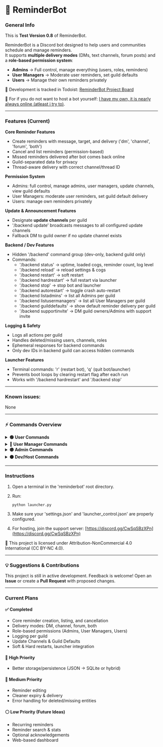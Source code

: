 # 📌 ReminderBot

### General Info

This is **Test Version 0.8** of ReminderBot.  

ReminderBot is a Discord bot designed to help users and communities schedule and manage reminders.  
It supports **multiple delivery modes** (DMs, text channels, forum posts) and a **role-based permission system**:

* **Admins** → Full control, manage everything (users, roles, reminders)
* **User Managers** → Moderate user reminders, set guild defaults
* **Users** → Manage their own reminders privately

🔗 Development is tracked in Todoist: [ReminderBot Project Board](https://app.todoist.com/app/task/reminderbot-totallity-6crrqjjG8v8xpXhp)  
  
🔗 For if you do not want to host a bot yourself: [I have my own, it is nearly always online (atleast i try to)](https://discord.com/oauth2/authorize?client_id=1404821556215025764).  

---

### Features (Current)

**Core Reminder Features**
- Create reminders with message, target, and delivery ('dm', 'channel', 'forum', 'both')
- Cancel and list reminders (permission-based)
- Missed reminders delivered after bot comes back online
- Guild-separated data for privacy
- Thread-aware delivery with correct channel/thread ID

**Permission System**
- Admins: full control, manage admins, user managers, update channels, view guild defaults
- User Managers: moderate user reminders, set guild default delivery
- Users: manage own reminders privately

**Update & Announcement Features**
- Designate **update channels** per guild
- '/backend update' broadcasts messages to all configured update channels
- Fallback DM to guild owner if no update channel exists

**Backend / Dev Features**
- Hidden '/backend' command group (dev-only, backend guild only)
- Commands:
  - '/backend status' → uptime, loaded cogs, reminder count, log level
  - '/backend reload' → reload settings & cogs
  - '/backend restart' → soft restart
  - '/backend hardrestart' → full restart via launcher
  - '/backend stop' → stop bot and launcher
  - '/backend autorestart' → toggle crash auto-restart
  - '/backend listadmins' → list all Admins per guild
  - '/backend listusermanagers' → list all User Managers per guild
  - '/backend guilddefaults' → show default reminder delivery per guild
  - '/backend supportinvite' → DM guild owners/Admins with support invite

**Logging & Safety**
- Logs all actions per guild
- Handles deleted/missing users, channels, roles
- Ephemeral responses for backend commands
- Only dev IDs in backend guild can access hidden commands

**Launcher Features**
- Terminal commands: 'r' (restart bot), 'q' (quit bot/launcher)
- Prevents boot loops by clearing restart flag after each run
- Works with '/backend hardrestart' and '/backend stop'

---

### Known issues:

None

---

### ⚡ Commands Overview

<details>
<summary><strong>🟢 User Commands</strong></summary>

| Command           | Description                 |
| ----------------- | --------------------------- |
| '/reminder'       | Set a reminder for yourself |
| '/reminderlist'   | List your reminders         |
| '/remindercancel' | Cancel your reminders       |

</details>

<details>
<summary><strong>🔵 User Manager Commands</strong></summary>

| Command               | Description                             |
| --------------------- | --------------------------------------- |
| '/reminderfor'        | Set a reminder for another user or role |
| '/listremindersfor'   | List reminders for a user or role       |
| '/cancelremindersfor' | Cancel reminders for a user or role     |
| '/setdefaultdelivery' | Set the guild default delivery mode     |

</details>

<details>
<summary><strong>🟣 Admin Commands</strong></summary>

| Command                | Description                                 |
| ---------------------- | ------------------------------------------- |
| '/addadmin'            | Add a user or role as Admin Manager         |
| '/removeadmin'         | Remove a user or role from Admin Managers   |
| '/listadmins'          | List all Admins and Admin roles             |
| '/addusermanager'      | Add a user or role as User Manager          |
| '/removeusermanager'   | Remove a user or role from User Managers    |
| '/listusermanagers'    | List all User Managers and roles            |
| '/setupdatechannel'    | Set a channel for bot updates/announcements |
| '/removeupdatechannel' | Remove an update channel                    |
| '/listupdatechannels'  | List all update channels                    |

</details>

<details>
<summary><strong>🟠 Dev/Host Commands</strong></summary>

|                     Command | Description                                                                 |
| --------------------------: | --------------------------------------------------------------------------- |
|           '/backend update' | Send update message to all guilds that have an update channel configured    |
|    '/backend guilddefaults' | Show the default reminder delivery mode for every guild the bot is in       |
|       '/backend listadmins' | List Admin users and Admin roles across all guilds                          |
| '/backend listusermanagers' | List User Manager users and roles across all guilds                         |
|           '/backend reload' | Reload settings and command cogs                                            |
|           '/backend status' | Return bot status (uptime, loaded cogs, reminder count, log level)          |
|       '/backend restart'    | Soft restart (reload cogs without stopping the bot)                         |
|       '/backend hardrestart'| Fully restart the bot process                                               |
|      '/backend stop'        | Stop the bot and launcher completely                                        |
|      '/backend autorestart' | Toggle automatic crash restart                                              |
|    '/backend supportinvite' | DM all guild owners and configured Admins with support server invite        |

All of these are hidden!

</details>

---

### Instructions

1. Open a terminal in the 'reminderbot' root directory.
2. Run:

   `
   python launcher.py
`

3. Make sure your 'settings.json' and 'launcher_control.json' are properly configured.
4. For hosting, join the support server: [https://discord.gg/CwSqSBzXPn](https://discord.gg/CwSqSBzXPn)

📜 This project is licensed under Attribution-NonCommercial 4.0 International (CC BY-NC 4.0).

---

### 💡 Suggestions & Contributions

This project is still in active development. Feedback is welcome!
Open an **Issue** or create a **Pull Request** with proposed changes.

---

### Current Plans

#### ✅ Completed

* Core reminder creation, listing, and cancellation
* Delivery modes: DM, channel, forum, both
* Role-based permissions (Admins, User Managers, Users)
* Logging per guild
* Update Channels & Guild Defaults
* Soft & Hard restarts, launcher integration

#### 🔹 High Priority

* Better storage/persistence (JSON → SQLite or hybrid)

#### 🔸 Medium Priority

* Reminder editing
* Cleaner expiry & delivery
* Error handling for deleted/missing entities

#### ⚪ Low Priority (Future Ideas)

* Recurring reminders
* Reminder search & stats
* Optional acknowledgements
* Web-based dashboard
